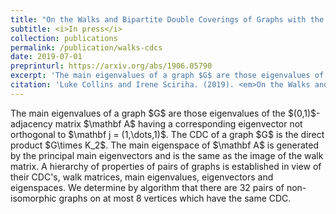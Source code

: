```yaml
---
title: "On the Walks and Bipartite Double Coverings of Graphs with the same Main Eigenspace"
subtitle: <i>In press</i>
collection: publications
permalink: /publication/walks-cdcs
date: 2019-07-01
preprinturl: https://arxiv.org/abs/1906.05790
excerpt: 'The main eigenvalues of a graph $G$ are those eigenvalues of the $(0,1)$-adjacency matrix $\mathbf A$ having a corresponding eigenvector not orthogonal to $\mathbf j=(1,\dots,1)$. The CDC of a graph $G$ is the direct product $G\times K_2$'
citation: 'Luke Collins and Irene Sciriha. (2019). <em>On the Walks and Bipartite Double Coverings of Graphs with the same Main Eigenspace</em>. ArXiv:1906.05790.'
---
```


<p>The main eigenvalues of a graph $G$ are those eigenvalues of the $(0,1)$-adjacency matrix $\mathbf A$ having a corresponding eigenvector not orthogonal to $\mathbf j = (1,\dots,1)$. The CDC of a graph $G$ is the direct product $G\times K_2$. The main eigenspace of $\mathbf A$ is generated by the principal main eigenvectors and is the same as the image of the walk matrix. A hierarchy of properties of pairs of graphs is established in view of their CDC's, walk matrices, main eigenvalues, eigenvectors and eigenspaces. We determine by algorithm that there are 32 pairs of non-isomorphic graphs on at most 8 vertices which have the same CDC. </p>
